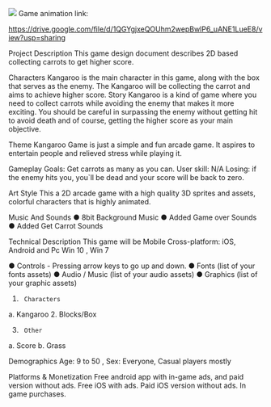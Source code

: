 ![](image/logo.png)
Game animation link:

https://drive.google.com/file/d/1QGYgjxeQOUhm2wepBwlP6_uANE1LueE8/view?usp=sharing

Project Description
This game design document describes 2D based collecting carrots to get higher score.
 
Characters
Kangaroo is the main character in this game, along with the box that serves as the enemy. The Kangaroo will be collecting the carrot and aims to achieve higher score.
Story
Kangaroo is a kind of game where you need to collect carrots while avoiding the enemy that makes it more exciting. You should be careful in surpassing the enemy without getting hit to avoid death and of course, getting the higher score as your main objective.
 
Theme
Kangaroo Game is just a simple and fun arcade game. It aspires to entertain people and relieved stress while playing it.
 
Gameplay
Goals: Get carrots as many as you can.
User skill: N/A
Losing: if the enemy hits you, you`ll be dead and your score will be back to zero.
 
 
Art Style
This a 2D arcade game with a high quality 3D sprites and assets, colorful characters that is highly animated.
 
Music And Sounds
●      8bit Background Music
●     Added Game over Sounds
●     Added Get Carrot Sounds

Technical Description
        	This game  will be Mobile Cross-platform: iOS, Android and Pc Win 10 , Win 7
 
●  Controls - Pressing arrow keys to go  up and down.
● 	Fonts  (list of your fonts assets)
● 	Audio / Music  (list of your audio assets)
● 	Graphics (list of your graphic assets)

1.     	Characters
a.     	Kangaroo
2.     	Blocks/Box

3.     	Other
a.     Score
b.    Grass
 
Demographics
Age: 9 to 50 , Sex: Everyone, Casual players mostly
 
Platforms & Monetization
        	Free android app with in-game ads, and paid version without ads. Free iOS with ads. Paid iOS version without ads. In game purchases.
